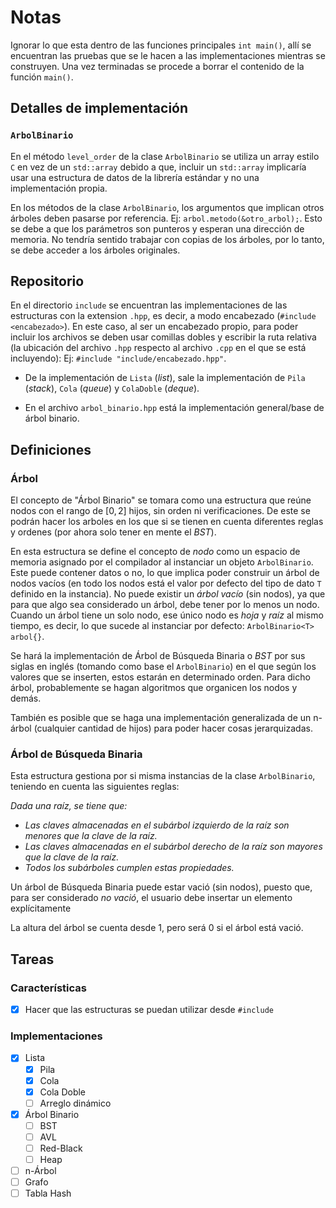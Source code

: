 # Notas

Ignorar lo que esta dentro de las funciones principales `int main()`, allí se encuentran las pruebas que se le hacen a las implementaciones mientras se construyen. Una vez terminadas se procede a borrar el contenido de la función `main()`.

## Detalles de implementación

### `ArbolBinario`

En el método `level_order` de la clase `ArbolBinario` se utiliza un array estilo `C` en vez de un `std::array` debido a que, incluir un `std::array` implicaría usar una estructura de datos de la librería estándar y no una implementación propia.

En los métodos de la clase `ArbolBinario`, los argumentos que implican otros árboles deben pasarse por referencia. Ej: `arbol.metodo(&otro_arbol);`. Esto se debe a que los parámetros son punteros y esperan una dirección de memoria. No tendría sentido trabajar con copias de los árboles, por lo tanto, se debe acceder a los árboles originales.

## Repositorio

En el directorio `include` se encuentran las implementaciones de las estructuras con la extension `.hpp`, es decir, a modo encabezado (`#include <encabezado>`). En este caso, al ser un encabezado propio, para poder incluir los archivos se deben usar comillas dobles y escribir la ruta relativa (la ubicación del archivo `.hpp` respecto al archivo `.cpp` en el que se está incluyendo): Ej: `#include "include/encabezado.hpp"`.

- De la implementación de `Lista` (_list_), sale la implementación de `Pila` (_stack_), `Cola` (_queue_) y `ColaDoble` (_deque_).

- En el archivo `arbol_binario.hpp` está la implementación general/base de árbol binario.

## Definiciones

### Árbol

El concepto de "Árbol Binario" se tomara como una estructura que reúne nodos con el rango de $`[0,2]`$ hijos, sin orden ni verificaciones. De este se podrán hacer los arboles en los que si se tienen en cuenta diferentes reglas y ordenes (por ahora solo tener en mente el _BST_).

En esta estructura se define el concepto de _nodo_ como un espacio de memoria asignado por el compilador al instanciar un objeto `ArbolBinario`. Este puede contener datos o no, lo que implica poder construir un árbol de nodos vacíos (en todo los nodos está el valor por defecto del tipo de dato `T` definido en la instancia). No puede existir un _árbol vacío_ (sin nodos), ya que para que algo sea considerado un árbol, debe tener por lo menos un nodo. Cuando un árbol tiene un solo nodo, ese único nodo es _hoja_ y _raíz_ al mismo tiempo, es decir, lo que sucede al instanciar por defecto: `ArbolBinario<T> arbol{}`.

Se hará la implementación de Árbol de Búsqueda Binaria o _BST_ por sus siglas en inglés (tomando como base el `ArbolBinario`) en el que según los valores que se inserten, estos estarán en determinado orden. Para dicho árbol, probablemente se hagan algoritmos que organicen los nodos y demás.

También es posible que se haga una implementación generalizada de un n-árbol (cualquier cantidad de hijos) para poder hacer cosas jerarquizadas.

### Árbol de Búsqueda Binaria

Esta estructura gestiona por si misma instancias de la clase `ArbolBinario`, teniendo en cuenta las siguientes reglas:

_Dada una raíz, se tiene que:_

- _Las claves almacenadas en el subárbol izquierdo de la raíz son menores que la clave de la raíz._
- _Las claves almacenadas en el subárbol derecho de la raíz son mayores que la clave de la raíz._
- _Todos los subárboles cumplen estas propiedades._

Un árbol de Búsqueda Binaria puede estar vació (sin nodos), puesto que, para ser considerado _no vació_, el usuario debe insertar un elemento explícitamente

La altura del árbol se cuenta desde $`1`$, pero será $`0`$ si el árbol está vació.

## Tareas

### Características

- [x] Hacer que las estructuras se puedan utilizar desde `#include`

### Implementaciones

- [x] Lista
  - [x] Pila
  - [x] Cola
  - [x] Cola Doble
  - [ ] Arreglo dinámico
- [x] Árbol Binario
  - [ ] BST
  - [ ] AVL
  - [ ] Red-Black
  - [ ] Heap
- [ ] n-Árbol
- [ ] Grafo
- [ ] Tabla Hash
